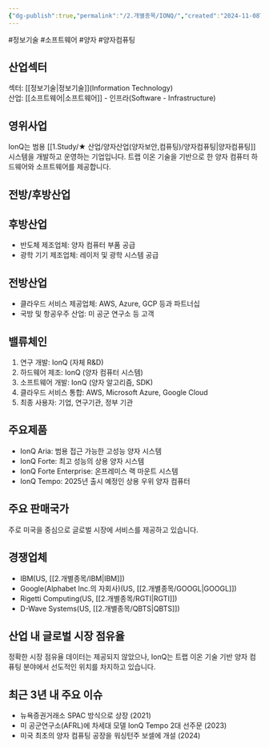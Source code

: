 ```yaml
---
{"dg-publish":true,"permalink":"/2.개별종목/IONQ/","created":"2024-11-08T15:18:28.070+09:00","updated":"2025-06-03T20:05:59.588+09:00"}
---
```


#정보기술 #소프트웨어 #양자 #양자컴퓨팅


## 산업섹터

섹터: [[정보기술\|정보기술]](Information Technology)  
산업: [[소프트웨어\|소프트웨어]] - 인프라(Software - Infrastructure)

## 영위사업

IonQ는 범용 [[1.Study/★ 산업/양자산업(양자보안,컴퓨팅)/양자컴퓨팅\|양자컴퓨팅]] 시스템을 개발하고 운영하는 기업입니다. 트랩 이온 기술을 기반으로 한 양자 컴퓨터 하드웨어와 소프트웨어를 제공합니다.

## 전방/후방산업

## 후방산업

- 반도체 제조업체: 양자 컴퓨터 부품 공급
- 광학 기기 제조업체: 레이저 및 광학 시스템 공급

## 전방산업

- 클라우드 서비스 제공업체: AWS, Azure, GCP 등과 파트너십
- 국방 및 항공우주 산업: 미 공군 연구소 등 고객

## 밸류체인

1. 연구 개발: IonQ (자체 R&D)
2. 하드웨어 제조: IonQ (양자 컴퓨터 시스템)
3. 소프트웨어 개발: IonQ (양자 알고리즘, SDK)
4. 클라우드 서비스 통합: AWS, Microsoft Azure, Google Cloud
5. 최종 사용자: 기업, 연구기관, 정부 기관

## 주요제품

- IonQ Aria: 범용 접근 가능한 고성능 양자 시스템
- IonQ Forte: 최고 성능의 상용 양자 시스템
- IonQ Forte Enterprise: 온프레미스 랙 마운트 시스템
- IonQ Tempo: 2025년 출시 예정인 상용 우위 양자 컴퓨터

## 주요 판매국가

주로 미국을 중심으로 글로벌 시장에 서비스를 제공하고 있습니다.

## 경쟁업체

- IBM(US, [[2.개별종목/IBM\|IBM]])
- Google(Alphabet Inc.의 자회사)(US, [[2.개별종목/GOOGL\|GOOGL]])
- Rigetti Computing(US, [[2.개별종목/RGTI\|RGTI]])
- D-Wave Systems(US, [[2.개별종목/QBTS\|QBTS]])

## 산업 내 글로벌 시장 점유율

정확한 시장 점유율 데이터는 제공되지 않았으나, IonQ는 트랩 이온 기술 기반 양자 컴퓨팅 분야에서 선도적인 위치를 차지하고 있습니다.

## 최근 3년 내 주요 이슈

- 뉴욕증권거래소 SPAC 방식으로 상장 (2021)
- 미 공군연구소(AFRL)에 차세대 모델 IonQ Tempo 2대 선주문 (2023)
- 미국 최초의 양자 컴퓨팅 공장을 워싱턴주 보셀에 개설 (2024)